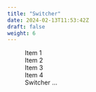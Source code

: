 ```yaml
---
title: "Switcher"
date: 2024-02-13T11:53:42Z
draft: false
weight: 6
---
```


<figure>
  <div class="demo | switcher">
    <div class="item">Item 1</div>
    <div class="item">Item 2</div>
    <div class="item">Item 3</div>
    <div class="item">Item 4</div>
  </div>
  <figcaption>Switcher ...</figcaption>
</figure>

